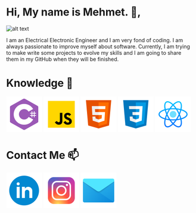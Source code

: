 # Hi, My name is Mehmet. 👋, 

![alt text](https://image.freepik.com/free-vector/coding-system-banner_87720-2994.jpg)

I am an Electrical Electronic Engineer and I am very fond of coding. I am always passionate to improve myself about software. Currently, I am trying to make write some projects to evolve my skills and I am going to share them in my GitHub when they will be finished.

# Knowledge 🧠

![alt text](~/../csharp.png) ![alt text](~/../javascript.png) ![alt text](~/../html5.png) ![alt text](~/../css3.png) ![alt text](~/../react.png)

# Contact Me 📫

[![alt text](~/../linkedin.png)](https://www.linkedin.com/in/mehmet-mutlu-334890185/) [![alt text](~/../instagram.png)](https://www.instagram.com/_mehmetmutluu) [![alt text](~/../letter.png)](mailto:mhmetmtlu@outlook.com)